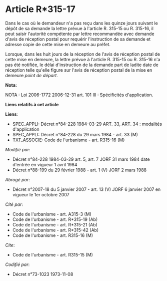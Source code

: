 # Article R*315-17

Dans le cas où le demandeur n'a pas reçu dans les quinze jours suivant le dépôt de sa demande la lettre prévue à l'article R.
315-15 ou R. 315-16, il peut saisir l'autorité compétente par lettre recommandée avec demande d'avis de réception postal pour
requérir l'instruction de sa demande et adresse copie de cette mise en demeure au préfet.

Lorsque, dans les huit jours de la réception de l'avis de réception postal de cette mise en demeure, la lettre prévue à
l'article R. 315-15 ou R. 315-16 n'a pas été notifiée, le délai d'instruction de la demande part de ladite date de réception
telle qu'elle figure sur l'avis de réception postal de la mise en demeure *point de départ*.

**Nota:**

NOTA : Loi 2006-1772 2006-12-31 art. 101 III : Spécificités d'application.

**Liens relatifs à cet article**

**Liens**:

  - SPEC_APPLI: Décret n°84-228 1984-03-29 ART. 33, ART. 34 : modalités d'application
  - SPEC_APPLI: Décret n°84-228 du 29 mars 1984 - art. 33 (M)
  - TXT_ASSOCIE: Code de l'urbanisme - art. R315-16 (M)

_Modifié par_:

  - Décret n°84-228 1984-03-29 art. 5, art. 7 JORF 31 mars 1984 date d'entrée en vigueur 1 avril 1984
  - Décret n°88-199 du 29 février 1988 - art. 1 (V) JORF 2 mars 1988

_Abrogé par_:

  - Décret n°2007-18 du 5 janvier 2007 - art. 13 (V) JORF 6 janvier 2007 en vigueur le 1er octobre 2007

_Cité par_:

  - Code de l'urbanisme - art. A315-3 (M)
  - Code de l'urbanisme - art. R*315-19 (Ab)
  - Code de l'urbanisme - art. R*315-21 (Ab)
  - Code de l'urbanisme - art. R*315-42 (Ab)
  - Code de l'urbanisme - art. R315-16 (M)

_Cite_:

  - Code de l'urbanisme - art. R315-15 (M)

_Codifié par_:

  - Décret n°73-1023 1973-11-08

